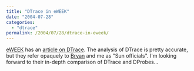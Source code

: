 ```yaml
---
title: "DTrace in eWEEK"
date: "2004-07-28"
categories:
  - "dtrace"
permalink: /2004/07/28/dtrace-in-eweek/
---
```


[eWEEK](http://www.eweek.com) has an [article on DTrace](http://www.eweek.com/article2/0,1759,1626474,00.asp?kc=EWRSS03129TX1K0000612). The analysis of DTrace is pretty accurate, but they refer opaquely to [Bryan](http://blogs.sun.com/bmc) and me as "Sun officials". I'm looking forward to their in-depth comparison of DTrace and DProbes...
